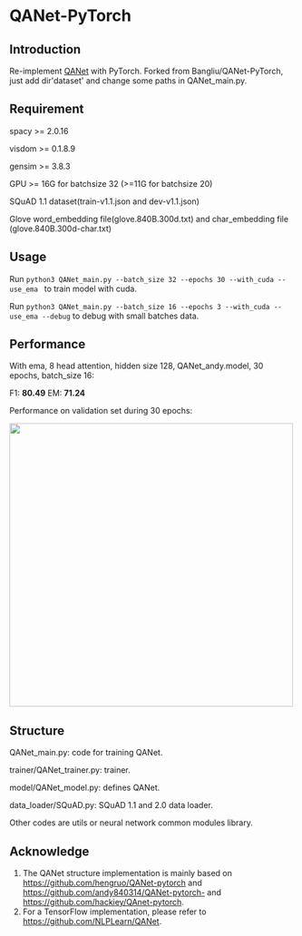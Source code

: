 # QANet-PyTorch

## Introduction

Re-implement [QANet](https://arxiv.org/pdf/1804.09541.pdf) with PyTorch.
Forked from Bangliu/QANet-PyTorch, just add dir'dataset' and change some paths in QANet_main.py.

## Requirement

spacy >= 2.0.16

visdom >= 0.1.8.9

gensim >= 3.8.3

GPU >= 16G for batchsize 32 (>=11G for batchsize 20)

SQuAD 1.1 dataset(train-v1.1.json and dev-v1.1.json)

Glove word_embedding file(glove.840B.300d.txt) and char_embedding file (glove.840B.300d-char.txt)

## Usage

Run `python3 QANet_main.py --batch_size 32 --epochs 30 --with_cuda --use_ema ` to train model with cuda.

Run `python3 QANet_main.py --batch_size 16 --epochs 3 --with_cuda --use_ema --debug` to debug with small batches data.

## **Performance**

With ema, 8 head attention, hidden size 128, QANet_andy.model,  30 epochs, batch_size 16:

F1: **80.49**
EM: **71.24**

Performance on validation set during 30 epochs:

<img src="https://github.com/BangLiu/QANet-PyTorch/blob/master/training.png" width="500" />


## Structure
QANet_main.py: code for training QANet.

trainer/QANet_trainer.py: trainer.

model/QANet_model.py: defines QANet.

data_loader/SQuAD.py: SQuAD 1.1 and 2.0 data loader.

Other codes are utils or neural network common modules library.


## Acknowledge
1. The QANet structure implementation is mainly based on https://github.com/hengruo/QANet-pytorch and https://github.com/andy840314/QANet-pytorch- and https://github.com/hackiey/QAnet-pytorch.
2. For a TensorFlow implementation, please refer to https://github.com/NLPLearn/QANet.
